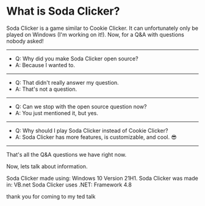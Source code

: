 # What is Soda Clicker?
Soda Clicker is a game similar to Cookie Clicker. It can unfortunately only be played on Windows (I'm working on it!).
Now, for a Q&A with questions nobody asked!

---

* Q: Why did you make Soda Clicker open source?
* A: Because I wanted to.

---

* Q: That didn't really answer my question.
* A: That's not a question.

---

* Q: Can we stop with the open source question now?
* A: You just mentioned it, but yes.

---

* Q: Why should I play Soda Clicker instead of Cookie Clicker?
* A: Soda Clicker has more features, is customizable, and cool. 😎

---

That's all the Q&A questions we have right now.

Now, lets talk about information.

Soda Clicker made using: Windows 10 Version 21H1.
Soda Clicker was made in: VB.net
Soda Clicker uses .NET: Framework 4.8

thank you for coming to my ted talk
